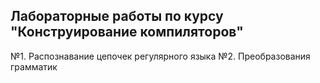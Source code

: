 ## Лабораторные работы по курсу "Конструирование компиляторов"
№1. Распознавание цепочек регулярного языка
№2. Преобразования грамматик
